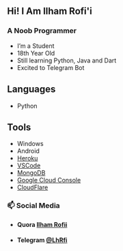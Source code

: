 ## Hi! I Am Ilham Rofi'i

### A Noob Programmer
- I’m a Student
- 18th Year Old
- Still learning Python, Java and Dart
- Excited to Telegram Bot

## Languages
- Python

## Tools
- Windows
- Android
- [Heroku](https://heroku.com)
- [VSCode](https://code.visualstudio.com)
- [MongoDB](https://cloud.mongodb.com)
- [Google Cloud Console](https://cloud.google.com)
- [CloudFlare](https://cloudflare.com)

### 📫 Social Media
- #### Quora [Ilham Rofii](https://id.quora.com/profile/Ilham-Rofii-3/)
- #### Telegram [@LhRfi](https://t.me/LhRfi)

